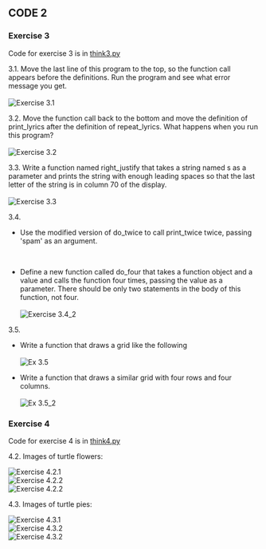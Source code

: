 ## CODE 2

### Exercise 3

Code for exercise 3 is in [think3.py](./think3.py)

3.1. Move the last line of this program to the top, so the function call appears before the definitions. Run the program and see what error message you get.
<br/><br/>
![Exercise 3.1](./imgs/Ex3_1.png)

3.2. Move the function call back to the bottom and move the definition of print_lyrics after the definition of repeat_lyrics. What happens when you run this program?
<br/><br/>
![Exercise 3.2](./imgs/Ex3_2.png)

3.3. Write a function named right_justify that takes a string named s as a parameter and prints the string with enough leading spaces so that the last letter of the string is in column 70 of the display.
<br/><br/>
![Exercise 3.3](./imgs/Ex3_3.png)

3.4.

* Use the modified version of do_twice to call print_twice twice, passing 'spam' as an argument.
<br/>

* Define a new function called do_four that takes a function object and a value and calls the function four times, passing the value as a parameter. There should be only two statements in the body of this function, not four.
<br/><br/>
![Exercise 3.4_2](./imgs/Ex3_4.png)

3.5.

* Write a function that draws a grid like the following
<br/><br/>
![Ex 3.5](./imgs/Ex3_5.png)

* Write a function that draws a similar grid with four rows and four columns.
<br/><br/>
![Ex 3.5_2](./imgs/Ex3_5_2.png)

### Exercise 4

Code for exercise 4 is in [think4.py](./think4.py)

4.2. Images of turtle flowers:

![Exercise 4.2.1](./imgs/421.png) <br/>
![Exercise 4.2.2](./imgs/422.png) <br/>
![Exercise 4.2.2](./imgs/423.png) <br/>

4.3. Images of turtle pies:

![Exercise 4.3.1](./imgs/431.png) <br/>
![Exercise 4.3.2](./imgs/432.png) <br/>
![Exercise 4.3.2](./imgs/433.png) <br/>